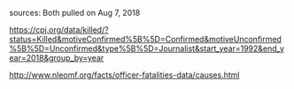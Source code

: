 sources: 
Both pulled on Aug 7, 2018

https://cpj.org/data/killed/?status=Killed&motiveConfirmed%5B%5D=Confirmed&motiveUnconfirmed%5B%5D=Unconfirmed&type%5B%5D=Journalist&start_year=1992&end_year=2018&group_by=year

http://www.nleomf.org/facts/officer-fatalities-data/causes.html

